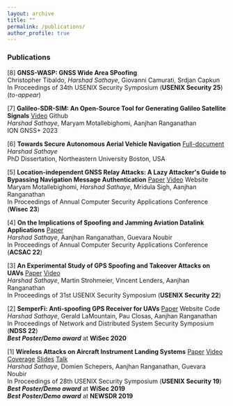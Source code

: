 ```yaml
---
layout: archive
title: ""
permalink: /publications/
author_profile: true
---
```

### Publications
[8] **GNSS-WASP: GNSS Wide Area SPoofing**
<br>Christopher Tibaldo, *Harshad Sathaye*, Giovanni Camurati, Srdjan Capkun
<br>In Proceedings of 34th USENIX Security Symposium (**USENIX Security 25**) (*to-appear*)

[7] **Galileo-SDR-SIM: An Open-Source Tool for Generating Galileo Satellite Signals** <a href="https://youtu.be/MX8MLP8040U" class="label label-danger">Video</a> <a href="https://github.com/harshadms/galileo-sdr-sim" style="text-decoration:none;" class="label label-website">Github</a>
<br>*Harshad Sathaye*, Maryam Motallebighomi, Aanjhan Ranganathan
<br>ION GNSS+ 2023 

[6] **Towards Secure Autonomous Aerial Vehicle Navigation** <a href="/files/phd-dissertation.pdf" class="label label-primary">Full-document</a>
<br> *Harshad Sathaye*
<br> PhD Dissertation, Northeastern University Boston, USA

[5] **Location-independent GNSS Relay Attacks: A Lazy Attacker's Guide to Bypassing Navigation Message Authentication**
<a href="/files/motallebighomi23-gnssrelay.pdf" class="label label-primary">Paper</a> <a href="https://www.youtube.com/watch?v=4vfqoYXSHRY&list=PL-odc_k0Tz2hiypDSqLw0-L1GMp9r5n73&index=9](https://www.youtube.com/watch?v=ylTpEsTCczs&ab_channel=relay_attack_OSNMA)" class="label label-danger">Video</a> <a href="https://www.gnssrelayattack.com/" style="text-decoration:none;" class="label label-website">Website</a>
<br> Maryam Motallebighomi, *Harshad Sathaye*, Mridula Sigh, Aanjhan Ranganathan
<br>In Proceedings of Annual Computer Security Applications Conference (**Wisec 23**) 

[4] **On the Implications of Spoofing and Jamming Aviation Datalink Applications**
<a href="/files/sathaye22_acsac.pdf" class="label label-primary">Paper</a>
<br> *Harshad Sathaye*, Aanjhan Ranganathan, Guevara Noubir
<br>In Proceedings of Annual Computer Security Applications Conference (**ACSAC 22**) 

[3] **An Experimental Study of GPS Spoofing and Takeover Attacks on UAVs** <a href="https://www.usenix.org/system/files/sec22-sathaye.pdf" class="label label-primary">Paper</a> <a href="https://www.youtube.com/watch?v=4vfqoYXSHRY&list=PL-odc_k0Tz2hiypDSqLw0-L1GMp9r5n73&index=9" class="label label-danger">Video</a>
<br>*Harshad Sathaye*, Martin Strohmeier, Vincent Lenders, Aanjhan Ranganathan
<br>In Proceedings of 31st USENIX Security Symposium (**USENIX Security 22**)

[2] **SemperFi: Anti-spoofing GPS Receiver for UAVs** <a href="/files/semperfi_ndss22.pdf" class="label label-primary">Paper</a> <a href="https://semperfi-gps.com/" style="text-decoration:none;" class="label label-website">Website</a> <a href="https://semperfi-gps.com/code/" style="text-decoration:none;" rel="noreferrer noopener" target="_blank" class="label label-info">Code</a> 
<br>*Harshad Sathaye*, Gerald LaMountain, Pau Closas, Aanjhan Ranganathan
<br>In Proceedings of Network and Distributed System Security Symposium (**NDSS 22**)
<br>***Best Poster/Demo award*** at **WiSec 2020**

[1] **Wireless Attacks on Aircraft Instrument Landing Systems** <a href="/files/ils_usenix.pdf" class="label label-primary">Paper</a> <a href="https://www.youtube.com/watch?v=Wp4CpyxYJq4" class="label label-danger">Video</a> <a href="/files/ils_coverage.md" class="label label-default">Coverage</a> <a href="/files/ils_usenix-2019-slides.pdf" class="label label-warning">Slides</a> <a href="https://www.usenix.org/conference/usenixsecurity19/presentation/sathaye" class="label label-success">Talk</a>
<br>*Harshad Sathaye*, Domien Schepers, Aanjhan Ranganathan, Guevara Noubir
<br>In Proceedings of 28th USENIX Security Symposium (**USENIX Security 19**)
<br>***Best Poster/Demo award*** at **WiSec 2019**
<br>***Best Poster/Demo award*** at **NEWSDR 2019**
